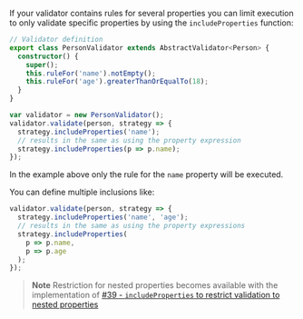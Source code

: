 

If your validator contains rules for several properties you can limit execution to only validate specific properties by using the `includeProperties` function:

```typescript
// Validator definition
export class PersonValidator extends AbstractValidator<Person> {
  constructor() {
    super();
    this.ruleFor('name').notEmpty();
    this.ruleFor('age').greaterThanOrEqualTo(18);
  }
}
```

```typescript
var validator = new PersonValidator();
validator.validate(person, strategy => {
  strategy.includeProperties('name');
  // results in the same as using the property expression
  strategy.includeProperties(p => p.name);
});
```

In the example above only the rule for the `name` property will be executed.

You can define multiple inclusions like:

```typescript
validator.validate(person, strategy => {
  strategy.includeProperties('name', 'age');
  // results in the same as using the property expressions
  strategy.includeProperties(
    p => p.name,
    p => p.age
  );
});
```

> **Note**
> Restriction for nested properties becomes available with the implementation of [#39 - `includeProperties` to restrict validation to nested properties](https://github.com/bohoffi/ts-fluentvalidation/issues/39)
